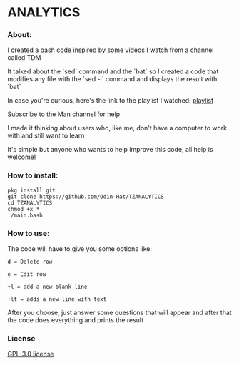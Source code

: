 # ANALYTICS

### About:
<p>I created a bash code inspired by some videos I watch from a channel called TDM</p>

<p>It talked about the `sed` command and the `bat` so I created a code that modifies any file with the `sed -i` command and displays the result with `bat`</p>

<p>In case you're curious, here's the link to the playlist I watched: <a href="https://youtube.com/playlist?list=PLV2Wfr3HZ9tiZPkFjcU9ztoIgDoqQzGbe">playlist</a></p>
<p>Subscribe to the Man channel for help</p>

<p>I made it thinking about users who, like me, don't have a computer to work with and still want to learn</p>

<p>It's simple but anyone who wants to help improve this code, all help is welcome!</p>

### How to install:

```
pkg install git
git clone https://github.com/Odin-Hat/TZANALYTICS
cd TZANALYTICS
chmod +x *
./main.bash

```

### How to use:

<p>The code will have to give you some options like: </p>

```
d = Delete row

e = Edit row

+l = add a new blank line

+lt = adds a new line with text
```

<p>After you choose, just answer some questions that will appear and after that the code does everything and prints the result</p>

### License 

<a href="https://github.com/Odin-Hat/ANALYTICS/blob/main/LICENSE">GPL-3.0 license</a>
